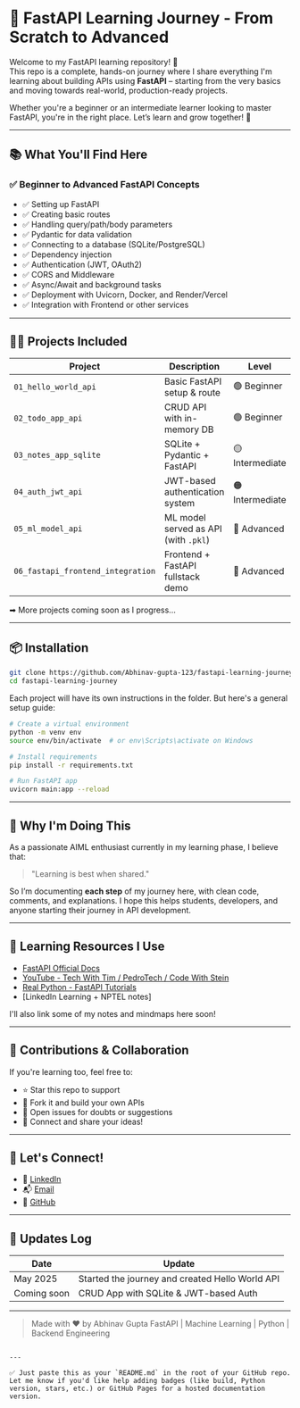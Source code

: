 
# 🚀 FastAPI Learning Journey - From Scratch to Advanced

Welcome to my FastAPI learning repository! 🎯  
This repo is a complete, hands-on journey where I share everything I'm learning about building APIs using **FastAPI** – starting from the very basics and moving towards real-world, production-ready projects.  

Whether you're a beginner or an intermediate learner looking to master FastAPI, you're in the right place. Let’s learn and grow together! 🌱

---

## 📚 What You'll Find Here

### ✅ Beginner to Advanced FastAPI Concepts
- ✅ Setting up FastAPI
- ✅ Creating basic routes
- ✅ Handling query/path/body parameters
- ✅ Pydantic for data validation
- ✅ Connecting to a database (SQLite/PostgreSQL)
- ✅ Dependency injection
- ✅ Authentication (JWT, OAuth2)
- ✅ CORS and Middleware
- ✅ Async/Await and background tasks
- ✅ Deployment with Uvicorn, Docker, and Render/Vercel
- ✅ Integration with Frontend or other services

---

## 🧑‍💻 Projects Included

| Project | Description | Level |
|--------|-------------|-------|
| `01_hello_world_api` | Basic FastAPI setup & route | 🟢 Beginner |
| `02_todo_app_api` | CRUD API with in-memory DB | 🟢 Beginner |
| `03_notes_app_sqlite` | SQLite + Pydantic + FastAPI | 🟡 Intermediate |
| `04_auth_jwt_api` | JWT-based authentication system | 🟠 Intermediate |
| `05_ml_model_api` | ML model served as API (with `.pkl`) | 🔴 Advanced |
| `06_fastapi_frontend_integration` | Frontend + FastAPI fullstack demo | 🔴 Advanced |

➡ More projects coming soon as I progress...

---

## 📦 Installation

```bash
git clone https://github.com/Abhinav-gupta-123/fastapi-learning-journey.git
cd fastapi-learning-journey
````

Each project will have its own instructions in the folder. But here's a general setup guide:

```bash
# Create a virtual environment
python -m venv env
source env/bin/activate  # or env\Scripts\activate on Windows

# Install requirements
pip install -r requirements.txt

# Run FastAPI app
uvicorn main:app --reload
```

---

## 📝 Why I'm Doing This

As a passionate AIML enthusiast currently in my learning phase, I believe that:

> "Learning is best when shared."

So I’m documenting **each step** of my journey here, with clean code, comments, and explanations. I hope this helps students, developers, and anyone starting their journey in API development.

---

## 🧠 Learning Resources I Use

* [FastAPI Official Docs](https://fastapi.tiangolo.com/)
* [YouTube - Tech With Tim / PedroTech / Code With Stein](https://www.youtube.com/)
* [Real Python - FastAPI Tutorials](https://realpython.com/fastapi-python-web-apis/)
* \[LinkedIn Learning + NPTEL notes]

I'll also link some of my notes and mindmaps here soon!

---

## 🤝 Contributions & Collaboration

If you're learning too, feel free to:

* ⭐ Star this repo to support
* 🍴 Fork it and build your own APIs
* 📩 Open issues for doubts or suggestions
* 📢 Connect and share your ideas!

---

## 📌 Let's Connect!

* 💼 [LinkedIn](https://www.linkedin.com/in/abhinav-gupta-34a1b2349)
* 📬 [Email](mailto:abhinavg963@gmail.com)
* 📂 [GitHub](https://github.com/Abhinav-gupta-123)

---

## 📅 Updates Log

| Date        | Update                                          |
| ----------- | ----------------------------------------------- |
| May 2025    | Started the journey and created Hello World API |
| Coming soon | CRUD App with SQLite & JWT-based Auth           |

---

> Made with ❤️ by Abhinav Gupta
> FastAPI | Machine Learning | Python | Backend Engineering

```

---

✅ Just paste this as your `README.md` in the root of your GitHub repo.  
Let me know if you'd like help adding badges (like build, Python version, stars, etc.) or GitHub Pages for a hosted documentation version.
```
